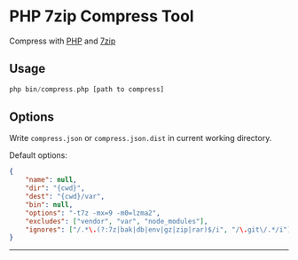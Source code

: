# PHP 7zip Compress Tool

Compress with [PHP][1] and [7zip][2]

## Usage

```php
php bin/compress.php [path to compress]
```

## Options

Write `compress.json` or `compress.json.dist` in current working directory.

Default options:

```json
{
    "name": null,
    "dir": "{cwd}",
    "dest": "{cwd}/var",
    "bin": null,
    "options": "-t7z -mx=9 -m0=lzma2",
    "excludes": ["vendor", "var", "node_modules"],
    "ignores": ["/.*\.(?:7z|bak|db|env|gz|zip|rar)$/i", "/\.git\/.*/i"],
}
```

---

[1]: https://php.net/ (7-zip)
[2]: https://www.7-zip.org/ (7-zip)